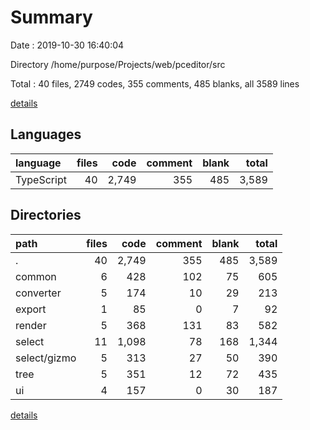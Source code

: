 # Summary

Date : 2019-10-30 16:40:04

Directory /home/purpose/Projects/web/pceditor/src

Total : 40 files,  2749 codes, 355 comments, 485 blanks, all 3589 lines

[details](details.md)

## Languages
| language | files | code | comment | blank | total |
| :--- | ---: | ---: | ---: | ---: | ---: |
| TypeScript | 40 | 2,749 | 355 | 485 | 3,589 |

## Directories
| path | files | code | comment | blank | total |
| :--- | ---: | ---: | ---: | ---: | ---: |
| . | 40 | 2,749 | 355 | 485 | 3,589 |
| common | 6 | 428 | 102 | 75 | 605 |
| converter | 5 | 174 | 10 | 29 | 213 |
| export | 1 | 85 | 0 | 7 | 92 |
| render | 5 | 368 | 131 | 83 | 582 |
| select | 11 | 1,098 | 78 | 168 | 1,344 |
| select/gizmo | 5 | 313 | 27 | 50 | 390 |
| tree | 5 | 351 | 12 | 72 | 435 |
| ui | 4 | 157 | 0 | 30 | 187 |

[details](details.md)